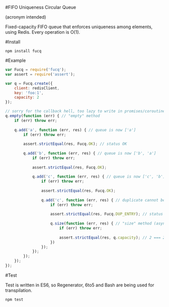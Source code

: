 #FIFO Uniqueness Circular Queue

(acronym intended)

Fixed-capacity FIFO queue that enforces uniqueness among elements, using Redis. Every operation is O(1).

#Install

```
npm install fucq
```

#Example

```JavaScript
var Fucq = require('fucq');
var assert = require('assert');

var q = Fucq.create({
    client: redisClient,
    key: 'foo:1',
    capacity: 2
});

// sorry for the callback hell, too lazy to write in promises/coroutines
q.empty(function (err) { // "empty" method
    if (err) throw err;
    
    q.add('a', function (err, res) { // queue is now ['a']
        if (err) throw err;
        
        assert.strictEqual(res, Fucq.OK); // status OK
    
        q.add('b', function (err, res) { // queue is now ['b', 'a']
            if (err) throw err;
            
            assert.strictEqual(res, Fucq.OK);
    
            q.add('c', function (err, res) { // queue is now ['c', 'b']
                if (err) throw err;
                
                assert.strictEqual(res, Fucq.OK);
                
                q.add('c', function (err, res) { // duplicate cannot be added
                    if (err) throw err;
                    
                    assert.strictEqual(res, Fucq.DUP_ENTRY); // status DUP_ENTRY
                    
                    q.size(function (err, res) { // "size" method (asynchronous)
                        if (err) throw err;
                        
                        assert.strictEqual(res, q.capacity); // 2 === 2                    
                    })
                });
            });
        });
    });
});
```

#Test

Test is written in ES6, so Regenerator, 6to5 and Bash are being used for transpilation.

```
npm test
```